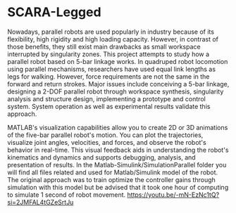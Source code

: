 # SCARA-Legged
Nowadays, parallel robots are used popularly in industry because of its flexibility, high rigidity and high loading capacity. However, in contrast of those benefits, they still exist main drawbacks as small workspace interrupted by singularity zones. This project attempts to study how a parallel robot based on 5-bar linkage works. In quadruped robot locomotion using parallel mechanisms, researchers have used equal link lengths as legs for walking. However, force requirements are not the same in the forward and return strokes. Major issues include conceiving a 5-bar linkage, designing a 2-DOF parallel robot through workspace synthesis, singularity analysis and structure design, implementing a prototype and control system. System operation as well as experimental results validate this approach. 

MATLAB's visualization capabilities allow you to create 2D or 3D animations of the five-bar parallel robot's motion. You can plot the trajectories, visualize joint angles, velocities, and forces, and observe the robot's behavior in real-time. This visual feedback aids in understanding the robot's kinematics and dynamics and supports debugging, analysis, and presentation of results.
In the Matlab-Simulink/SimulationParallel folder you will find all files related and used for Matlab/Simulink model of the robot. The original approach was to train optimize the controller gains through simulation with this model but be advised that it took one hour of computing to simulate 1 second of robot movement. https://youtu.be/-mN-EzNc1tQ?si=2JMFAL4tGZeSrtJu
